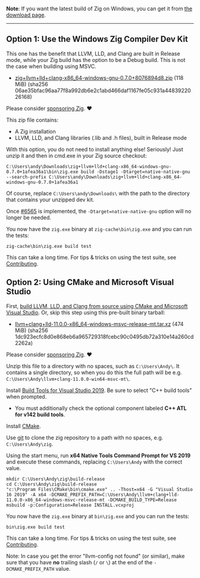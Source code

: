 **Note**: If you want the latest build of Zig on Windows, you can get it from [the download page](https://ziglang.org/download/).

***

## Option 1: Use the Windows Zig Compiler Dev Kit

This one has the benefit that LLVM, LLD, and Clang are built in Release mode, while your Zig build has the option to be a Debug build. This is not the case when building using MSVC.

* [zig+llvm+lld+clang-x86_64-windows-gnu-0.7.0+8076894d8.zip](https://ziglang.org/deps/zig%2bllvm%2blld%2bclang-x86_64-windows-gnu-0.7.0+8076894d8.zip) (118 MiB) (sha256 06ae35bfac96aa77f8a992db6e2c1abd466daf1167fe05c931a4483922026168)

Please consider [sponsoring Zig](https://github.com/sponsors/ziglang). ❤️ 

This zip file contains:

 * A Zig installation
 * LLVM, LLD, and Clang libraries (.lib and .h files), built in Release mode

With this option, you do not need to install anything else! Seriously! Just unzip it and then in cmd.exe in your Zig source checkout:

```
C:\Users\andy\Downloads\zig+llvm+lld+clang-x86_64-windows-gnu-0.7.0+1afea36a1\bin\zig.exe build -Dstage1 -Dtarget=native-native-gnu --search-prefix C:\Users\andy\Downloads\zig+llvm+lld+clang-x86_64-windows-gnu-0.7.0+1afea36a1
```

Of course, replace `C:\Users\andy\Downloads\` with the path to the directory that contains your unzipped dev kit.

Once [#6565](https://github.com/ziglang/zig/issues/6565) is implemented, the `-Dtarget=native-native-gnu` option will no longer be needed.

You now have the `zig.exe` binary at `zig-cache\bin\zig.exe` and you can run the tests:

```
zig-cache\bin\zig.exe build test
```

This can take a long time. For tips & tricks on using the test suite, see [Contributing](https://github.com/ziglang/zig/blob/master/CONTRIBUTING.md#editing-source-code).

## Option 2: Using CMake and Microsoft Visual Studio

First, [build LLVM, LLD, and Clang from source using CMake and Microsoft Visual Studio](https://github.com/ziglang/zig/wiki/How-to-build-LLVM,-libclang,-and-liblld-from-source#windows). Or, skip this step using this pre-built binary tarball:

* [llvm+clang+lld-11.0.0-x86_64-windows-msvc-release-mt.tar.xz](https://ziglang.org/deps/llvm%2bclang%2blld-11.0.0-x86_64-windows-msvc-release-mt.tar.xz) (474 MiB) (sha256 1dc923ecfc8d0e868eb6a965729318fcebc90c0495db72a310e14a260cd2262a)

Please consider [sponsoring Zig](https://github.com/sponsors/ziglang). ❤️ 

Unzip this file to a directory with no spaces, such as `C:\Users\Andy\`. It contains a single directory, so when you do this the full path will be e.g. `C:\Users\Andy\llvm+clang-11.0.0-win64-msvc-mt\`.

Install [Build Tools for Visual Studio 2019](https://visualstudio.microsoft.com/downloads/#build-tools-for-visual-studio-2019). Be sure to select "C++ build tools" when prompted.
 * You must additionally check the optional component labeled **C++ ATL for v142 build tools**.

Install [CMake](http://cmake.org).

Use [git](https://git-scm.com/) to clone the zig repository to a path with no spaces, e.g. `C:\Users\Andy\zig`.

Using the start menu, run **x64 Native Tools Command Prompt for VS 2019** and execute these commands, replacing `C:\Users\Andy` with the correct value.

```
mkdir C:\Users\Andy\zig\build-release
cd C:\Users\Andy\zig\build-release
"c:\Program Files\CMake\bin\cmake.exe" .. -Thost=x64 -G "Visual Studio 16 2019" -A x64 -DCMAKE_PREFIX_PATH=C:\Users\Andy\llvm+clang+lld-11.0.0-x86_64-windows-msvc-release-mt -DCMAKE_BUILD_TYPE=Release
msbuild -p:Configuration=Release INSTALL.vcxproj
```

You now have the `zig.exe` binary at `bin\zig.exe` and you can run the tests:

```
bin\zig.exe build test
```

This can take a long time. For tips & tricks on using the test suite, see [Contributing](https://github.com/ziglang/zig/blob/master/CONTRIBUTING.md#editing-source-code).

Note: In case you get the error "llvm-config not found" (or similar), make sure that you have **no** trailing slash (`/` or `\`) at the end of the `-DCMAKE_PREFIX_PATH` value. 
